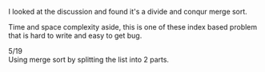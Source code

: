 I looked at the discussion and found it's a divide and conqur merge sort.

Time and space complexity aside, this is one of these index based problem that is hard to write and easy to get bug.

5/19\
Using merge sort by splitting the list into 2 parts.
